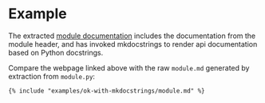 # Example

The extracted [module documentation](module.md) includes the documentation from the module header, and has invoked mkdocstrings to render api documentation based on Python docstrings.

Compare the webpage linked above with the raw `module.md` generated
by extraction from `module.py`:

```
{% include "examples/ok-with-mkdocstrings/module.md" %}
```
